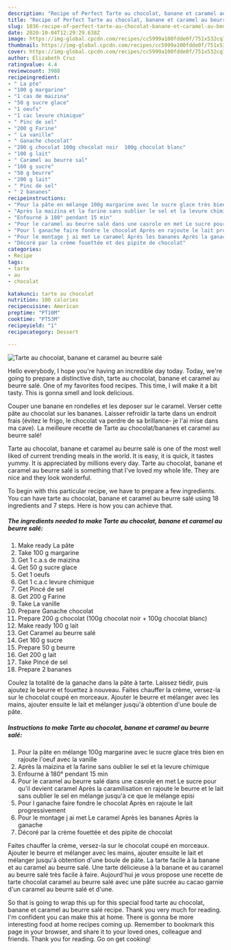 ```yaml
---
description: "Recipe of Perfect Tarte au chocolat, banane et caramel au beurre salé"
title: "Recipe of Perfect Tarte au chocolat, banane et caramel au beurre salé"
slug: 1036-recipe-of-perfect-tarte-au-chocolat-banane-et-caramel-au-beurre-sale
date: 2020-10-04T12:29:29.638Z
image: https://img-global.cpcdn.com/recipes/cc5999a100fdde0f/751x532cq70/tarte-au-chocolat-banane-et-caramel-au-beurre-sale-photo-principale-de-la-recette.jpg
thumbnail: https://img-global.cpcdn.com/recipes/cc5999a100fdde0f/751x532cq70/tarte-au-chocolat-banane-et-caramel-au-beurre-sale-photo-principale-de-la-recette.jpg
cover: https://img-global.cpcdn.com/recipes/cc5999a100fdde0f/751x532cq70/tarte-au-chocolat-banane-et-caramel-au-beurre-sale-photo-principale-de-la-recette.jpg
author: Elizabeth Cruz
ratingvalue: 4.4
reviewcount: 3988
recipeingredient:
- " La pte"
- "100 g margarine"
- "1 cas de maizina"
- "50 g sucre glace"
- "1 oeufs"
- "1 cac levure chimique"
- " Pinc de sel"
- "200 g Farine"
- " La vanille"
- " Ganache chocolat"
- "200 g chocolat 100g chocolat noir  100g chocolat blanc"
- "100 g lait"
- " Caramel au beurre sal"
- "160 g sucre"
- "50 g beurre"
- "200 g lait"
- " Pinc de sel"
- " 2 bananes"
recipeinstructions:
- "Pour la pâte en mélange 100g margarine avec le sucre glace très bien en rajoute l&#39;oeuf avec la vanille"
- "Après la maizina et la farine sans oublier le sel et la levure chimique"
- "Enfourné à 180° pendant 15 min"
- "Pour le caramel au beurre salé dans une casrole en met Le sucre pour qu&#39;il devient caramel Après la caramilisation en rajoute le beurre et le lait sans oublier le sel en mélange jusqu&#39;à ce que le mélange episi"
- "Pour l ganache faire fondre le chocolat Après en rajoute le lait progressivement"
- "Pour le montage j ai met Le caramel Après les bananes Après la ganache"
- "Décoré par la crème fouettée et des pipite de chocolat"
categories:
- Recipe
tags:
- tarte
- au
- chocolat

katakunci: tarte au chocolat 
nutrition: 100 calories
recipecuisine: American
preptime: "PT10M"
cooktime: "PT53M"
recipeyield: "1"
recipecategory: Dessert

---
```



![Tarte au chocolat, banane et caramel au beurre salé](https://img-global.cpcdn.com/recipes/cc5999a100fdde0f/751x532cq70/tarte-au-chocolat-banane-et-caramel-au-beurre-sale-photo-principale-de-la-recette.jpg)

Hello everybody, I hope you're having an incredible day today. Today, we're going to prepare a distinctive dish, tarte au chocolat, banane et caramel au beurre salé. One of my favorites food recipes. This time, I will make it a bit tasty. This is gonna smell and look delicious.

Couper une banane en rondelles et les deposer sur le caramel. Verser cette pâte au chocolat sur les bananes. Laisser refroidir la tarte dans un endroit frais (évitez le frigo, le chocolat va perdre de sa brillance- je l&#39;ai mise dans ma cave). La meilleure recette de Tarte au chocolat/bananes et caramel au beurre salé!

Tarte au chocolat, banane et caramel au beurre salé is one of the most well liked of current trending meals in the world. It is easy, it is quick, it tastes yummy. It is appreciated by millions every day. Tarte au chocolat, banane et caramel au beurre salé is something that I've loved my whole life. They are nice and they look wonderful.


To begin with this particular recipe, we have to prepare a few ingredients. You can have tarte au chocolat, banane et caramel au beurre salé using 18 ingredients and 7 steps. Here is how you can achieve that.

<!--inarticleads1-->

##### The ingredients needed to make Tarte au chocolat, banane et caramel au beurre salé:

1. Make ready  La pâte
1. Take 100 g margarine
1. Get 1 c.a.s de maizina
1. Get 50 g sucre glace
1. Get 1 oeufs
1. Get 1 c.a.c levure chimique
1. Get  Pincé de sel
1. Get 200 g Farine
1. Take  La vanille
1. Prepare  Ganache chocolat
1. Prepare 200 g chocolat (100g chocolat noir + 100g chocolat blanc)
1. Make ready 100 g lait
1. Get  Caramel au beurre salé
1. Get 160 g sucre
1. Prepare 50 g beurre
1. Get 200 g lait
1. Take  Pincé de sel
1. Prepare  2 bananes


Coulez la totalité de la ganache dans la pâte à tarte. Laissez tiédir, puis ajoutez le beurre et fouettez à nouveau. Faites chauffer la crème, versez-la sur le chocolat coupé en morceaux. Ajouter le beurre et mélanger avec les mains, ajouter ensuite le lait et mélanger jusqu&#39;à obtention d&#39;une boule de pâte. 

<!--inarticleads2-->

##### Instructions to make Tarte au chocolat, banane et caramel au beurre salé:

1. Pour la pâte en mélange 100g margarine avec le sucre glace très bien en rajoute l&#39;oeuf avec la vanille
1. Après la maizina et la farine sans oublier le sel et la levure chimique
1. Enfourné à 180° pendant 15 min
1. Pour le caramel au beurre salé dans une casrole en met Le sucre pour qu&#39;il devient caramel Après la caramilisation en rajoute le beurre et le lait sans oublier le sel en mélange jusqu&#39;à ce que le mélange episi
1. Pour l ganache faire fondre le chocolat Après en rajoute le lait progressivement
1. Pour le montage j ai met Le caramel Après les bananes Après la ganache
1. Décoré par la crème fouettée et des pipite de chocolat


Faites chauffer la crème, versez-la sur le chocolat coupé en morceaux. Ajouter le beurre et mélanger avec les mains, ajouter ensuite le lait et mélanger jusqu&#39;à obtention d&#39;une boule de pâte. La tarte facile à la banane et au caramel au beurre salé. Une tarte délicieuse à la banane et au caramel au beurre salé très facile à faire. Aujourd&#39;hui je vous propose une recette de tarte chocolat caramel au beurre salé avec une pâte sucrée au cacao garnie d&#39;un caramel au beurre salé et d&#39;une. 

So that is going to wrap this up for this special food tarte au chocolat, banane et caramel au beurre salé recipe. Thank you very much for reading. I'm confident you can make this at home. There is gonna be more interesting food at home recipes coming up. Remember to bookmark this page in your browser, and share it to your loved ones, colleague and friends. Thank you for reading. Go on get cooking!

